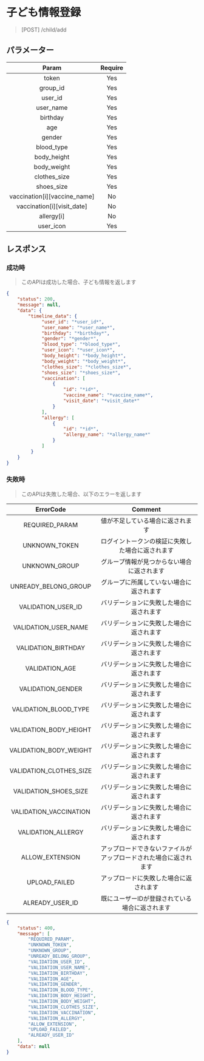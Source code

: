 # 子ども情報登録
> [POST] /child/add
## パラメーター

|   Param  | Require |
|:--------:|:-------:|
|   token  |   Yes   |
| group_id |   Yes   |
| user_id |   Yes   |
| user_name |   Yes   |
| birthday |   Yes   |
| age |   Yes   |
| gender |   Yes   |
| blood_type |   Yes   |
| body_height |   Yes   |
| body_weight |   Yes   |
| clothes_size |   Yes   |
| shoes_size |   Yes   |
| vaccination[i][vaccine_name] |   No   |
| vaccination[i][visit_date] |   No   |
| allergy[i] |   No   |
| user_icon |   Yes   |
## レスポンス
### 成功時
> このAPIは成功した場合、子ども情報を返します
```JSON
{
    "status": 200,
    "message": null,
    "data": {
        "timeline_data": {
             "user_id": "*user_id*",
             "user_name": "*user_name*",
             "birthday": "*birthday*",
             "gender": "*gender*",
             "blood_type": "*blood_type*",
             "user_icon": "*user_icon*",
             "body_height": "*body_height*",
             "body_weight": "*body_weight*",
             "clothes_size": "*clothes_size*",
             "shoes_size": "*shoes_size*",
             "vaccination": [
                 {
                     "id": "*id*",
                     "vaccine_name": "*vaccine_name*",
                     "visit_date": "*visit_date*"
                 }
             ],
             "allergy": [
                 {
                     "id": "*id*",
                     "allergy_name": "*allergy_name*"
                 }
             ]
         }
    }
}
```
### 失敗時
> このAPIは失敗した場合、以下のエラーを返します

| ErrorCode | Comment |
|:-:|:-:|
| REQUIRED_PARAM | 値が不足している場合に返されます |
| UNKNOWN_TOKEN | ログイントークンの検証に失敗した場合に返されます |
| UNKNOWN_GROUP | グループ情報が見つからない場合に返されます |
| UNREADY_BELONG_GROUP | グループに所属していない場合に返されます |
| VALIDATION_USER_ID |   バリデーションに失敗した場合に返されます |
| VALIDATION_USER_NAME | バリデーションに失敗した場合に返されます |
| VALIDATION_BIRTHDAY | バリデーションに失敗した場合に返されます |
| VALIDATION_AGE | バリデーションに失敗した場合に返されます |
| VALIDATION_GENDER | バリデーションに失敗した場合に返されます |
| VALIDATION_BLOOD_TYPE | バリデーションに失敗した場合に返されます |
| VALIDATION_BODY_HEIGHT | バリデーションに失敗した場合に返されます |
| VALIDATION_BODY_WEIGHT | バリデーションに失敗した場合に返されます |
| VALIDATION_CLOTHES_SIZE | バリデーションに失敗した場合に返されます |
| VALIDATION_SHOES_SIZE | バリデーションに失敗した場合に返されます |
| VALIDATION_VACCINATION | バリデーションに失敗した場合に返されます |
| VALIDATION_ALLERGY | バリデーションに失敗した場合に返されます |
| ALLOW_EXTENSION | アップロードできないファイルがアップロードされた場合に返されます |
| UPLOAD_FAILED | アップロードに失敗した場合に返されます |
| ALREADY_USER_ID | 既にユーザーIDが登録されている場合に返されます |
``` JSON
{
    "status": 400,
    "message": [
        "REQUIRED_PARAM",
        "UNKNOWN_TOKEN",
        "UNKNOWN_GROUP",
        "UNREADY_BELONG_GROUP",
        "VALIDATION_USER_ID",
        "VALIDATION_USER_NAME",
        "VALIDATION_BIRTHDAY",
        "VALIDATION_AGE",
        "VALIDATION_GENDER",
        "VALIDATION_BLOOD_TYPE",
        "VALIDATION_BODY_HEIGHT",
        "VALIDATION_BODY_WEIGHT",
        "VALIDATION_CLOTHES_SIZE",
        "VALIDATION_VACCINATION",
        "VALIDATION_ALLERGY",
        "ALLOW_EXTENSION",
        "UPLOAD_FAILED",
        "ALREADY_USER_ID"
    ],
    "data": null
}
```
